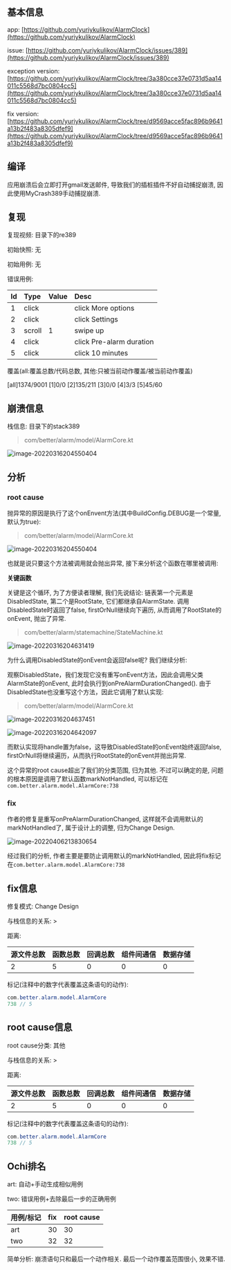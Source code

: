 ## 基本信息

app: [https://github.com/yuriykulikov/AlarmClock](https://github.com/yuriykulikov/AlarmClock)

issue: [https://github.com/yuriykulikov/AlarmClock/issues/389](https://github.com/yuriykulikov/AlarmClock/issues/389)

exception version: [https://github.com/yuriykulikov/AlarmClock/tree/3a380cce37e0731d5aa14011c5568d7bc0804cc5](https://github.com/yuriykulikov/AlarmClock/tree/3a380cce37e0731d5aa14011c5568d7bc0804cc5)

fix version: [https://github.com/yuriykulikov/AlarmClock/tree/d9569acce5fac896b9641a13b2f483a8305dfef9](https://github.com/yuriykulikov/AlarmClock/tree/d9569acce5fac896b9641a13b2f483a8305dfef9)

## 编译

应用崩溃后会立即打开gmail发送邮件, 导致我们的插桩插件不好自动捕捉崩溃, 因此使用MyCrash389手动捕捉崩溃.

## 复现

复现视频: 目录下的re389

初始快照: 无

初始用例: 无

错误用例:

|Id|Type|Value|Desc|
|:----|:----|:----|:----|
|1|click|    |click More options|
|2|click|    |click Settings|
|3|scroll|1|swipe up|
|4|click|    |click Pre-alarm duration|
|5|click|    |click 10 minutes|

覆盖(all:覆盖总数/代码总数, 其他:只被当前动作覆盖/被当前动作覆盖)

[all]1374/9001 [1]0/0 [2]135/211 [3]0/0 [4]3/3 [5]45/60 

## 崩溃信息

栈信息: 目录下的stack389

>  com/better/alarm/model/AlarmCore.kt

![image-20220316204550404](README.assets/image-20220316204550404.png)

## 分析

### root cause

抛异常的原因是执行了这个onEnvent方法(其中BuildConfig.DEBUG是一个常量, 默认为true):

>  com/better/alarm/model/AlarmCore.kt

![image-20220316204550404](README.assets/image-20220316204550404.png)

也就是说只要这个方法被调用就会抛出异常, 接下来分析这个函数在哪里被调用:

**关键函数**

关键是这个循环, 为了方便读者理解, 我们先说结论: 链表第一个元素是DisabledState, 第二个是RootState, 它们都继承自AlarmState. 调用DisabledState时返回了false, firstOrNull继续向下遍历, 从而调用了RootState的onEvent, 抛出了异常.

> com/better/alarm/statemachine/StateMachine.kt

![image-20220316204631419](README.assets/image-20220316204631419.png)

为什么调用DisabledState的onEvent会返回false呢? 我们继续分析:

观察DisabledState，我们发现它没有重写onEvent方法，因此会调用父类AlarmState的onEvent, 此时会执行到onPreAlarmDurationChanged(). 由于DisabledState也没重写这个方法，因此它调用了默认实现:

>  com/better/alarm/model/AlarmCore.kt

![image-20220316204637451](README.assets/image-20220316204637451.png)

![image-20220316204642097](README.assets/image-20220316204642097.png)

而默认实现将handle置为false，这导致DisabledState的onEvent始终返回false, firstOrNull将继续遍历，从而执行RootState的onEvent并抛出异常.

这个异常的root cause超出了我们的分类范围, 归为其他. 不过可以确定的是, 问题的根本原因是调用了默认函数markNotHandled, 可以标记在`com.better.alarm.model.AlarmCore:738`

### fix

作者的修复是重写onPreAlarmDurationChanged, 这样就不会调用默认的markNotHandled了, 属于设计上的调整, 归为Change Design.

![image-20220406213830654](README.assets/image-20220406213830654.png)

经过我们的分析, 作者主要是要防止调用默认的markNotHandled, 因此将fix标记在`com.better.alarm.model.AlarmCore:738`

## fix信息

修复模式: Change Design

与栈信息的关系: >

距离:

|源文件总数|函数总数|回调总数|组件间通信|数据存储|
|:----|:----|:----|:----|:----|
|2|5|0|0|0|

标记(注释中的数字代表覆盖这条语句的动作):

```java
com.better.alarm.model.AlarmCore
738 // 5
```
## root cause信息

root cause分类: 其他

与栈信息的关系: >

距离:

|源文件总数|函数总数|回调总数|组件间通信|数据存储|
|:----|:----|:----|:----|:----|
|2|5|0|0|0|

标记(注释中的数字代表覆盖这条语句的动作):

```java
com.better.alarm.model.AlarmCore
738 // 5
```
## Ochi排名

art: 自动+手动生成相似用例

two: 错误用例+去除最后一步的正确用例

|用例/标记|fix|root cause|
|:----|:----|:----|
|art|30|30|
|two|32|32|

简单分析: 崩溃语句只和最后一个动作相关. 最后一个动作覆盖范围很小, 效果不错.

